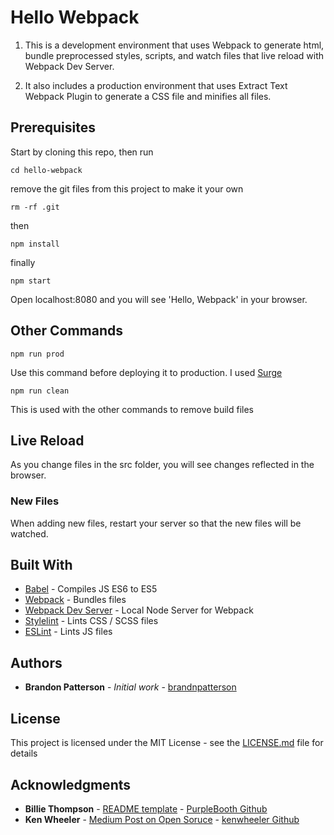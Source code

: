 # Hello Webpack

1. This is a development environment that uses Webpack to generate html, bundle preprocessed styles, scripts, and watch files that live reload with Webpack Dev Server.

2. It also includes a production environment that uses Extract Text Webpack Plugin to generate a CSS file and minifies all files.

## Prerequisites

Start by cloning this repo, then run

```
cd hello-webpack
```

remove the git files from this project to make it your own
```
rm -rf .git
```

then
```
npm install
```
finally
```
npm start
```

Open localhost:8080 and you will see 'Hello, Webpack' in your browser.

## Other Commands

```
npm run prod
```
Use this command before deploying it to production. I used [Surge](https://surge.sh/)

```
npm run clean
```
This is used with the other commands to remove build files


## Live Reload

As you change files in the src folder, you will see changes reflected in the browser.

### New Files
When adding new files, restart your server so that the new files will be watched.

## Built With

* [Babel](https://babeljs.io/) - Compiles JS ES6 to ES5
* [Webpack](https://webpack.js.org/) - Bundles files
* [Webpack Dev Server](https://github.com/webpack/webpack-dev-server) - Local Node Server for Webpack
* [Stylelint](https://stylelint.io/) - Lints CSS / SCSS files
* [ESLint](https://eslint.org/) - Lints JS files

## Authors

* **Brandon Patterson** - *Initial work* - [brandnpatterson](https://github.com/brandnpatterson)

## License

This project is licensed under the MIT License - see the [LICENSE.md](LICENSE.md) file for details

## Acknowledgments

* **Billie Thompson** - [README template](https://gist.github.com/PurpleBooth/109311bb0361f32d87a2) - [PurpleBooth Github](https://github.com/PurpleBooth)
* **Ken Wheeler** - [Medium Post on Open Soruce](https://medium.com/@ken_wheeler/a-bitter-guide-to-open-source-a8e3b6a3c1c4) - [kenwheeler Github](https://github.com/kenwheeler)
